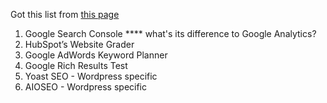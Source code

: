
Got this list from [this page](https://www.dreamhost.com/blog/seo-tools-to-optimize-website-success/)
1.  Google Search Console   **** what's its difference to Google Analytics?
2.  HubSpot’s Website Grader
3.  Google AdWords Keyword Planner
4.  Google Rich Results Test
5.  Yoast SEO - Wordpress specific
6.  AIOSEO  - Wordpress specific